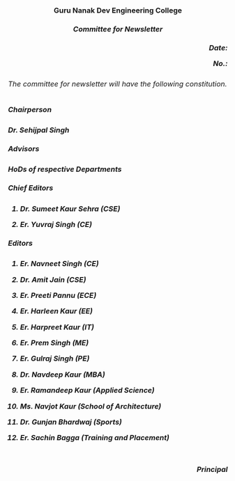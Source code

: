 

<div align="center">  <H3>Guru Nanak Dev Engineering College

<div align="center"> <H5>Committee for Newsletter


<div align="right"> <H5>Date:

No.: </H5>

<div align="left"><H6>The committee for newsletter will have the following constitution.</H6>


<div align="left"><H5> Chairperson </H5>

Dr. Sehijpal Singh

<H5> Advisors </H5>

  HoDs of respective Departments

<H5> Chief Editors </H5>

  1. Dr. Sumeet Kaur Sehra (CSE)

  2. Er. Yuvraj Singh (CE)

<H5>Editors </H5>

1. Er. Navneet Singh (CE)

2. Dr. Amit Jain (CSE)
3. Er. Preeti Pannu (ECE)
4. Er. Harleen Kaur (EE)
5. Er. Harpreet Kaur (IT)
6. Er. Prem Singh (ME)
7. Er. Gulraj Singh (PE)
8. Dr. Navdeep Kaur (MBA)
9. Er. Ramandeep Kaur (Applied Science)
10. Ms. Navjot Kaur (School of Architecture)
11. Dr. Gunjan Bhardwaj (Sports)  
12. Er. Sachin Bagga (Training and Placement)







​																																				 <div align="right"> **Principal**




​    
